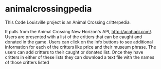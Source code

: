 # animalcrossingpedia

This Code Louisville project is an Animal Crossing critterpedia. 

It pulls from the Animal Crossing New Horizon's API, http://acnhapi.com/. 
Users are presented with a list of the critters that can be caught and donated in the game. 
Users can click on the info buttons to see additional information for each of the critters like price and their museum phrase.
The users can add critters to their caught or donated list.
Once they have critters in either of these lists they can download a text file with the names of those critters listed
